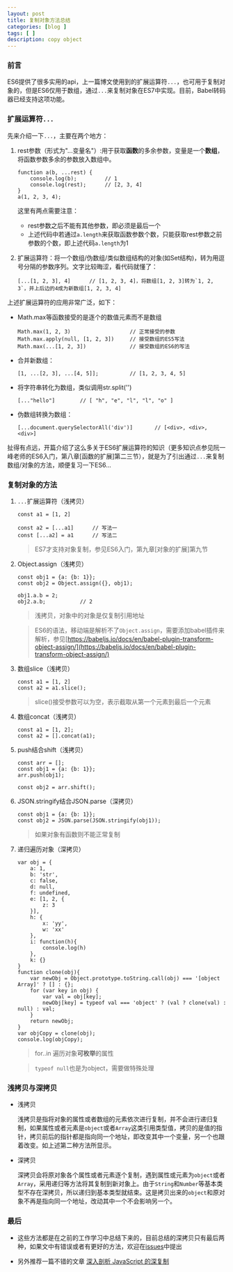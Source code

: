 ```yaml
---
layout: post
title: 复制对象方法总结
categories: [blog ]
tags: [ ]
description: copy object
---
```


### 前言

ES6提供了很多实用的api，上一篇博文使用到的扩展运算符`...`，也可用于复制对象的，但是ES6仅用于数组，通过`...`来复制对象在ES7中实现。目前，Babel转码器已经支持这项功能。

### 扩展运算符`...`

先来介绍一下`...`，主要在两个地方：

1. rest参数（形式为"...变量名"）:用于获取**函数**的多余参数，变量是一个**数组**，将函数参数多余的参数放入数组中。

    ```
    function a(b, ...rest) {
        console.log(b);         // 1
        console.log(rest);      // [2, 3, 4]
    }
    a(1, 2, 3, 4);
    ```

    这里有两点需要注意：
    
    - rest参数之后不能有其他参数，即必须是最后一个
    - 上述代码中若通过`a.length`来获取函数参数个数，只能获取rest参数之前参数的个数，即上述代码`a.length`为1

2.  扩展运算符：将一个数组/伪数组/类似数组结构的对象(如Set结构)，转为用逗号分隔的参数序列。文字比较晦涩，看代码就懂了：

    ```
    [...[1, 2, 3], 4]      // [1, 2, 3, 4]，将数组[1, 2, 3]转为`1, 2, 3`，并上后边的4成为新数组[1, 2, 3, 4]
    ```

上述扩展运算符的应用非常广泛，如下：

- Math.max等函数接受的是逐个的数值元素而不是数组

    ```
    Math.max(1, 2, 3)                   // 正常接受的参数
    Math.max.apply(null, [1, 2, 3])     // 接受数组的ES5写法
    Math.max(...[1, 2, 3])              // 接受数组的ES6的写法
    ```

- 合并新数组：

    ```
    [1, ...[2, 3], ...[4, 5]];          // [1, 2, 3, 4, 5]
    ```

- 将字符串转化为数组，类似调用str.split('')

    ```
    [..."hello"]        // [ "h", "e", "l", "l", "o" ]
    ```

- 伪数组转换为数组：

    ```
    [...document.querySelectorAll('div')]       // [<div>, <div>, <div>]
    ```

扯得有点远，开篇介绍了这么多关于ES6扩展运算符的知识（更多知识点参见阮一峰老师的ES6入门，第八章[函数的扩展]第二三节），就是为了引出通过`...`来复制数组/对象的方法，顺便复习一下ES6...

### 复制对象的方法

1. `...`扩展运算符（浅拷贝）

    ```
    const a1 = [1, 2]

    const a2 = [...a1]      // 写法一
    const [...a2] = a1      // 写法二
    ```

    > ES7才支持对象复制，参见ES6入门，第九章[对象的扩展]第九节

2. Object.assign（浅拷贝）

    ```
    const obj1 = {a: {b: 1}};
    const obj2 = Object.assign({}, obj1);

    obj1.a.b = 2;
    obj2.a.b;           // 2 
    ```

    > 浅拷贝，对象中的对象是仅复制引用地址

    > ES6的语法，移动端是解析不了`Object.assign`，需要添加babel插件来解析，参见[https://babeljs.io/docs/en/babel-plugin-transform-object-assign/](https://babeljs.io/docs/en/babel-plugin-transform-object-assign/)

3. 数组slice（浅拷贝）

    ```
    const a1 = [1, 2]
    const a2 = a1.slice();
    ```

    > slice()接受参数可以为空，表示截取从第一个元素到最后一个元素

4. 数组concat（浅拷贝）

    ```
    const a1 = [1, 2];
    const a2 = [].concat(a1);
    ```

5. push结合shift（浅拷贝）

    ```
    const arr = [];
    const obj1 = {a: {b: 1}};
    arr.push(obj1);

    const obj2 = arr.shift();
    ```

6. JSON.stringify结合JSON.parse（深拷贝）

    ```
    const obj1 = {a: {b: 1}};
    const obj2 = JSON.parse(JSON.stringify(obj1));
    ```

    > 如果对象有函数则不能正常复制

7. 递归遍历对象（深拷贝）

    ```
    var obj = {
        a: 1,
        b: 'str',
        c: false,
        d: null,
        f: undefined,
        e: [1, 2, {
            z: 3
        }],
        h: {
            x: 'yy',
            w: 'xx'
        },
        i: function(h){
            console.log(h)
        },
        k: {}
    }
    function clone(obj){
        var newObj = Object.prototype.toString.call(obj) === '[object Array]' ? [] : {};
        for (var key in obj) {
            var val = obj[key];
            newObj[key] = typeof val === 'object' ? (val ? clone(val) : null) : val;
        }
        return newObj;
    }
    var objCopy = clone(obj);
    console.log(objCopy);
    ```

    > for..in 遍历对象**可枚举**的属性

    > `typeof null`也是为object，需要做特殊处理

### 浅拷贝与深拷贝

- 浅拷贝

    浅拷贝是指将对象的属性或者数组的元素依次进行复制，并不会进行递归复制，如果属性或者元素是`object`或者`Array`这类引用类型值，拷贝的是值的指针，拷贝前后的指针都是指向同一个地址，即改变其中一个变量，另一个也跟着改变。如上述第二种方法所显示。

- 深拷贝

    深拷贝会将原对象各个属性或者元素逐个复制，遇到属性或元素为`object`或者`Array`，采用递归等方法将其复制到新对象上。由于`String`和`Number`等基本类型不存在深拷贝，所以递归到基本类型就结束。这是拷贝出来的`object`和原对象不再是指向同一个地址，改动其中一个不会影响另一个。


### 最后

- 这些方法都是在之前的工作学习中总结下来的，目前总结的深拷贝只有最后两种，如果文中有错误或者有更好的方法，欢迎在[issues](https://github.com/lo56ve/lo56ve.github.io/issues)中提出

- 另外推荐一篇不错的文章 [深入剖析 JavaScript 的深复制](http://jerryzou.com/posts/dive-into-deep-clone-in-javascript/)